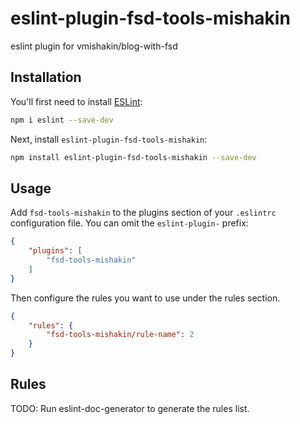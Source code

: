 # eslint-plugin-fsd-tools-mishakin

eslint plugin for vmishakin/blog-with-fsd

## Installation

You'll first need to install [ESLint](https://eslint.org/):

```sh
npm i eslint --save-dev
```

Next, install `eslint-plugin-fsd-tools-mishakin`:

```sh
npm install eslint-plugin-fsd-tools-mishakin --save-dev
```

## Usage

Add `fsd-tools-mishakin` to the plugins section of your `.eslintrc` configuration file. You can omit the `eslint-plugin-` prefix:

```json
{
    "plugins": [
        "fsd-tools-mishakin"
    ]
}
```


Then configure the rules you want to use under the rules section.

```json
{
    "rules": {
        "fsd-tools-mishakin/rule-name": 2
    }
}
```

## Rules

<!-- begin auto-generated rules list -->
TODO: Run eslint-doc-generator to generate the rules list.
<!-- end auto-generated rules list -->


